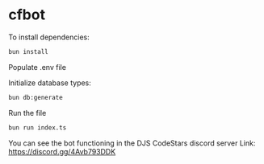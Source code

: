 # cfbot

To install dependencies:

```bash
bun install
```

Populate .env file

Initialize database types:

```bash
bun db:generate
```

Run the file

```bash
bun run index.ts
```

You can see the bot functioning in the DJS CodeStars discord server
Link: https://discord.gg/4Avb793DDK